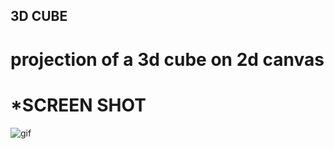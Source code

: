 ## 3D CUBE

# projection of a 3d cube on 2d canvas

# *SCREEN SHOT
![gif](https://raw.githubusercontent.com/jrayoub/3D_cube/main/Demo/screen_shot.gif)
